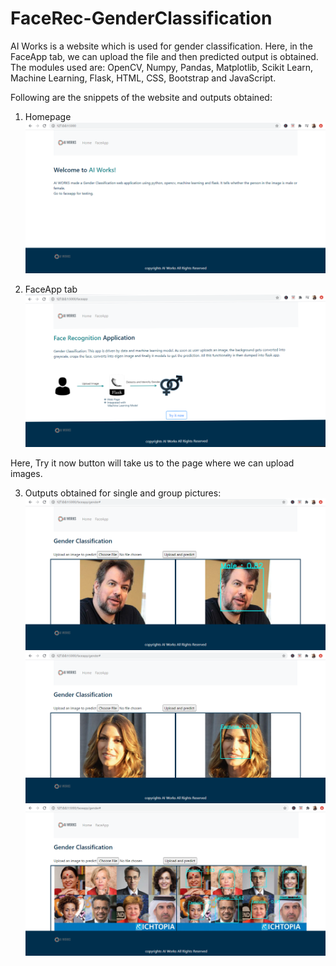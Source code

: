 # FaceRec-GenderClassification

AI Works is a website which is used for gender classification. Here, in the FaceApp tab, we can upload the file and then predicted output is obtained. The modules used are: OpenCV, Numpy, Pandas, Matplotlib, Scikit Learn, Machine Learning, Flask, HTML, CSS, Bootstrap and JavaScript.

Following are the snippets of the website and outputs obtained:

1. Homepage
![test_image](https://github.com/AkankshaAgg/FaceRec-GenderClassification/blob/master/facerec/1.png)

2. FaceApp tab
![test_image2](https://github.com/AkankshaAgg/FaceRec-GenderClassification/blob/master/facerec/2.png)

Here, Try it now button will take us to the page where we can upload images.

3. Outputs obtained for single and group pictures:
![test_image3](https://github.com/AkankshaAgg/FaceRec-GenderClassification/blob/master/facerec/output1.png)
![test_image4](https://github.com/AkankshaAgg/FaceRec-GenderClassification/blob/master/facerec/output2.png)
![test_image5](https://github.com/AkankshaAgg/FaceRec-GenderClassification/blob/master/facerec/output3.png)
